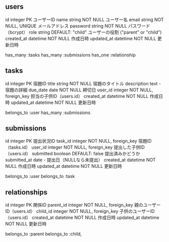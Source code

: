 ## users
id	       integer	PK	ユーザーID
name	     string	  NOT NULL	        ユーザー名
email	     string	  NOT NULL, UNIQUE	メールアドレス
password   string  	NOT NULL	        パスワード（bcrypt）
role	     string	  DEFAULT: "child"	ユーザーの役割 ("parent" or "child")
created_at datetime	NOT NULL	        作成日時
updated_at datetime	NOT NULL	        更新日時

has_many :tasks
has_many :submissions
has_one :relationship

## tasks
id	        integer	  PK	      宿題ID
title	      string  	NOT NULL  宿題のタイトル
description	text	           -	宿題の詳細
due_date	  date	    NOT NULL	締切日
user_id	    integer  	NOT NULL, foreign_key	担当の子供ID（users.id）
created_at	datetime	NOT NULL	作成日時
updated_at	datetime	NOT NULL	更新日時

belongs_to :user
has_many :submissions

## submissions
id	        integer	PK	提出状況ID
task_id	    integer	NOT NULL, foreign_key	宿題ID（tasks.id）
user_id	    integer	NOT NULL, foreign_key	提出した子供ID（users.id）
submitted	boolean	DEFAULT: false	提出済みかどうか
submitted_at	date	-	提出日（NULLなら未提出）
created_at	datetime	NOT NULL	作成日時
updated_at	datetime	NOT NULL	更新日時

belongs_to :user 
belongs_to :task

## relationships
id	        integer	  PK	  関係ID
parent_id	  integer	  NOT NULL, foreign_key	親のユーザーID（users.id）
child_id	  integer	  NOT NULL, foreign_key	子供のユーザーID（users.id）
created_at	datetime	NOT NULL	作成日時
updated_at	datetime	NOT NULL	更新日時

belongs_to :parent
belongs_to :child,